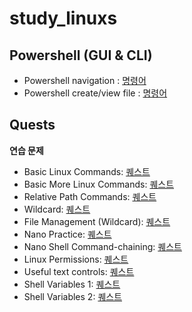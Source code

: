 # study_linuxs

## Powershell (GUI & CLI)
- Powershell navigation : [명령어](/codes/10_powershell.sh)
- Powershell create/view file : [명령어](/codes/20_control_file_dir_powershell.sh)

## Quests

**연습 문제**

- Basic Linux Commands: [퀘스트](/codes/quests/10_basic_linux_commands.md)
- Basic More Linux Commands: [퀘스트](/codes/quests/20_basic_more_linux_commands.md) 
- Relative Path Commands: [퀘스트](/codes/quests/30_relative_path_commands.md)
- Wildcard: [퀘스트](/codes/quests/40_linux_wildcard_practice.md)
- File Management (Wildcard): [퀘스트](/codes/quests/41_linux_file_management_wildcard_practice.md)
- Nano Practice: [퀘스트](/codes/quests/50_linux_practice_problems.md)
- Nano Shell Command-chaining: [퀘스트](/codes/quests/51_linux_practice_problems.md)
- Linux Permissions: [퀘스트](/codes/quests/52_linux_Manage-permissions.md)
- Useful text controls: [퀘스트](/codes/quests/71_useful_text_controls.md)
- Shell Variables 1: [퀘스트](/codes/quests/80_1_shell_variables_aguments.md)
- Shell Variables 2: [퀘스트](/codes/quests/80_3_shell_variables.md)